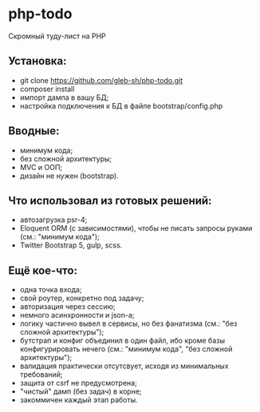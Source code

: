 # php-todo

Скромный туду-лист на PHP

## Установка:

- git clone https://github.com/gleb-sh/php-todo.git
- composer install
- импорт дампа в вашу БД;
- настройка подключения к БД в файле bootstrap/config.php

## Вводные:

- минимум кода;
- без сложной архитектуры;
- MVC и ООП;
- дизайн не нужен (bootstrap).

## Что использовал из готовых решений:

- автозагрузка psr-4;
- Eloquent ORM (c зависимостями), чтобы не писать запросы руками (см.: "минимум кода");
- Twitter Bootstrap 5, gulp, scss.

## Ещё кое-что:

- одна точка входа;
- свой роутер, конкретно под задачу;
- авторизация через сессию;
- немного асинхронности и json-a;
- логику частично вывел в сервисы, но без фанатизма (см.: "без сложной архитектуры");
- бутстрап и конфиг объединил в один файл, ибо кроме базы конфигурировать нечего (см.: "минимум кода", "без сложной архитектуры");
- валидация практически отсутсвует, исходя из минимальных требований;
- защита от csrf не предусмотрена;
- "чистый" дамп (без задач) в корне;
- закоммичен каждый этап работы.